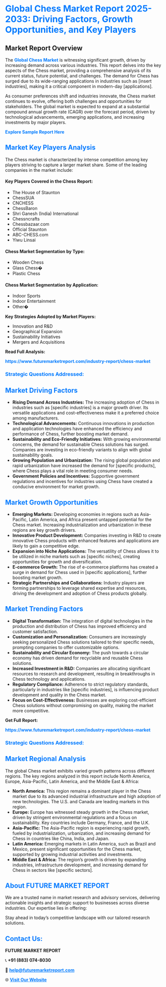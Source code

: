 <h1 style="color: #007BFF;">Global Chess Market Report 2025-2033: Driving Factors, Growth Opportunities, and Key Players</h1>

<section id="overview">
<h2>Market Report Overview</h2>
<p>The <a href="https://www.futuremarketreport.com/industry-report/chess-market" style="color: #007BFF; text-decoration: none;"><strong>Global Chess Market</strong></a> is witnessing significant growth, driven by increasing demand across various industries. This report delves into the key aspects of the Chess market, providing a comprehensive analysis of its current status, future potential, and challenges. The demand for Chess has surged due to its wide-ranging applications in industries such as [insert industries], making it a critical component in modern-day [applications].</p>
<p>As consumer preferences shift and industries innovate, the Chess market continues to evolve, offering both challenges and opportunities for stakeholders. The global market is expected to expand at a substantial compound annual growth rate (CAGR) over the forecast period, driven by technological advancements, emerging applications, and increasing investments by major players.</p>
</section>

<section id="overview">
<p><a href="https://www.futuremarketreport.com/request-sample/reportId=103606" style="color: #007BFF; text-decoration: none;"><strong>Explore Sample Report Here</strong></a></p>
</section>

<section id="key-players">
<h2 style="color: #007BFF;">Market Key Players Analysis</h2>
<p>The Chess market is characterized by intense competition among key players striving to capture a larger market share. Some of the leading companies in the market include:</p>
<h4>Key Players Covered in the Chess Report:</h4>
<ul><li>The House of Staunton</li><li>ChessSUA</li><li>CNCHESS</li><li>ChessBaron</li><li>Shri Ganesh (India) International</li><li>Chessncrafts</li><li>Chessbazaar.com</li><li>Official Staunton</li><li>ABC-CHESS.com</li><li>Yiwu Linsai</li></ul>
<h4>Chess Market Segmentation by Type:</h4>
<ul><li>Wooden Chess</li><li>Glass Chess�</li><li>Plastic Chess</li></ul>

<h4>Chess Market Segmentation by Application:</h4>
<ul><li>Indoor Sports</li><li>Indoor Entertainment</li><li>Other�</li></ul>
<p><strong>Key Strategies Adopted by Market Players:</strong></p>
<ul>
<li>Innovation and R&D</li>
<li>Geographical Expansion</li>
<li>Sustainability Initiatives</li>
<li>Mergers and Acquisitions</li>
</ul>
</section>

<section>
<p><strong>Read Full Analysis: </strong></p><a href="https://www.futuremarketreport.com/industry-report/chess-market" style="color: #007BFF; text-decoration: none;"><strong>https://www.futuremarketreport.com/industry-report/chess-market</strong></a>
<h3 style="color: #007BFF;">Strategic Questions Addressed:</h3>
</section>

<section id="driving-factors">
<h2 style="color: #007BFF;">Market Driving Factors</h2>
<ul>
<li><strong>Rising Demand Across Industries:</strong> The increasing adoption of Chess in industries such as [specific industries] is a major growth driver. Its versatile applications and cost-effectiveness make it a preferred choice among manufacturers.</li>
<li><strong>Technological Advancements:</strong> Continuous innovations in production and application technologies have enhanced the efficiency and performance of Chess, further boosting market demand.</li>
<li><strong>Sustainability and Eco-Friendly Initiatives:</strong> With growing environmental concerns, the demand for sustainable Chess solutions has surged. Companies are investing in eco-friendly variants to align with global sustainability goals.</li>
<li><strong>Growing Population and Urbanization:</strong> The rising global population and rapid urbanization have increased the demand for [specific products], where Chess plays a vital role in meeting consumer needs.</li>
<li><strong>Government Policies and Incentives:</strong> Supportive government regulations and incentives for industries using Chess have created a conducive environment for market growth.</li>
</ul>
</section>

<section id="growth-opportunities">
<h2 style="color: #007BFF;">Market Growth Opportunities</h2>
<ul>
<li><strong>Emerging Markets:</strong> Developing economies in regions such as Asia-Pacific, Latin America, and Africa present untapped potential for the Chess market. Increasing industrialization and urbanization in these regions are key growth drivers.</li>
<li><strong>Innovative Product Development:</strong> Companies investing in R&D to create innovative Chess products with enhanced features and applications are likely to gain a competitive edge.</li>
<li><strong>Expansion into Niche Applications:</strong> The versatility of Chess allows it to be utilized in niche markets such as [specific niches], creating opportunities for growth and diversification.</li>
<li><strong>E-commerce Growth:</strong> The rise of e-commerce platforms has created a surge in demand for Chess used in [specific applications], further boosting market growth.</li>
<li><strong>Strategic Partnerships and Collaborations:</strong> Industry players are forming partnerships to leverage shared expertise and resources, driving the development and adoption of Chess products globally.</li>
</ul>
</section>

<section id="trending-factors">
<h2 style="color: #007BFF;">Market Trending Factors</h2>
<ul>
<li><strong>Digital Transformation:</strong> The integration of digital technologies in the production and distribution of Chess has improved efficiency and customer satisfaction.</li>
<li><strong>Customization and Personalization:</strong> Consumers are increasingly seeking personalized Chess solutions tailored to their specific needs, prompting companies to offer customizable options.</li>
<li><strong>Sustainability and Circular Economy:</strong> The push towards a circular economy has driven demand for recyclable and reusable Chess solutions.</li>
<li><strong>Increased Investment in R&D:</strong> Companies are allocating significant resources to research and development, resulting in breakthroughs in Chess technology and applications.</li>
<li><strong>Regulatory Compliance:</strong> Adherence to strict regulatory standards, particularly in industries like [specific industries], is influencing product development and quality in the Chess market.</li>
<li><strong>Focus on Cost-Effectiveness:</strong> Businesses are exploring cost-efficient Chess solutions without compromising on quality, making the market more competitive.</li>
</ul>
</section>

<section>
<p><strong>Get Full Report: </strong></p><a href="https://www.futuremarketreport.com/industry-report/chess-market" style="color: #007BFF; text-decoration: none;"><strong>https://www.futuremarketreport.com/industry-report/chess-market</strong></a>
<h3 style="color: #007BFF;">Strategic Questions Addressed:</h3>
</section>


<section id="regional-analysis">
<h2 style="color: #007BFF;">Market Regional Analysis</h2>
<p>The global Chess market exhibits varied growth patterns across different regions. The key regions analyzed in this report include North America, Europe, Asia-Pacific, Latin America, and the Middle East & Africa:</p>
<ul>
<li><strong>North America:</strong> This region remains a dominant player in the Chess market due to its advanced industrial infrastructure and high adoption of new technologies. The U.S. and Canada are leading markets in this region.</li>
<li><strong>Europe:</strong> Europe has witnessed steady growth in the Chess market, driven by stringent environmental regulations and a focus on sustainability. Key countries include Germany, France, and the U.K.</li>
<li><strong>Asia-Pacific:</strong> The Asia-Pacific region is experiencing rapid growth, fueled by industrialization, urbanization, and increasing demand for Chess in countries like China, India, and Japan.</li>
<li><strong>Latin America:</strong> Emerging markets in Latin America, such as Brazil and Mexico, present significant opportunities for the Chess market, supported by growing industrial activities and investments.</li>
<li><strong>Middle East & Africa:</strong> The region’s growth is driven by expanding industries, infrastructure development, and increasing demand for Chess in sectors like [specific sectors].</li>
</ul>
</section>

<footer>
<h2 style="color: #007BFF;">About FUTURE MARKET REPORT</h2>
<p>We are a trusted name in market research and advisory services, delivering actionable insights and strategic support to businesses across diverse industries. Our expertise lies in offering:</p>

<p>Stay ahead in today’s competitive landscape with our tailored research solutions.</p>

<h2 style="color: #007BFF;">Contact Us:</h2>
<p><strong>FUTURE MARKET REPORT</strong></p>
<p>📞 <strong>+91 (883) 074-8030</strong></p>
<p>📧 <strong><a href="mailto:help@futuremarketreport.com" style="color: #007BFF;">help@futuremarketreport.com</a></strong></p>
<p>🌐 <strong><a href="https://www.futuremarketreport.com/" style="color: #007BFF;">Visit Our Website</a></strong></p>
</footer>